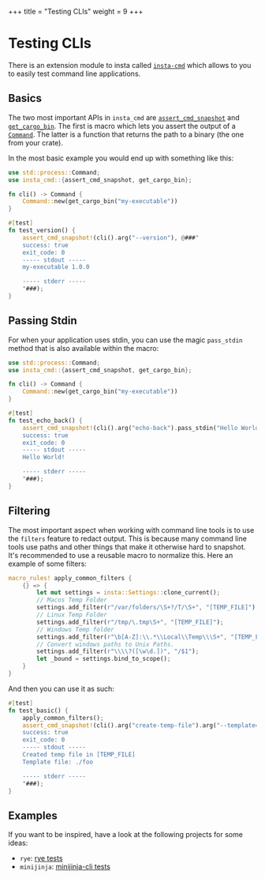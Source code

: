 +++
title = "Testing CLIs"
weight = 9
+++

# Testing CLIs

There is an extension module to insta called [`insta-cmd`](https://github.com/mitsuhiko/insta-cmd)
which allows to you to easily test command line applications.

## Basics

The two most important APIs in `insta_cmd` are
[`assert_cmd_snapshot`](https://docs.rs/insta-cmd/latest/insta_cmd/macro.assert_cmd_snapshot.html)
and
[`get_cargo_bin`](https://docs.rs/insta-cmd/latest/insta_cmd/fn.get_cargo_bin.html).  The
first is macro which lets you assert the output of a [`Command`](https://doc.rust-lang.org/std/process/struct.Command.html).  The latter is a function that returns the path to a binary (the one from your crate).

In the most basic example you would end up with something like this:

```rust
use std::process::Command;
use insta_cmd::{assert_cmd_snapshot, get_cargo_bin};

fn cli() -> Command {
    Command::new(get_cargo_bin("my-executable"))
}

#[test]
fn test_version() {
    assert_cmd_snapshot!(cli().arg("--version"), @###"
    success: true
    exit_code: 0
    ----- stdout -----
    my-executable 1.0.0

    ----- stderr -----
    "###);
}
```

## Passing Stdin

For when your application uses stdin, you can use the magic `pass_stdin` method that is
also available within the macro:

```rust
use std::process::Command;
use insta_cmd::{assert_cmd_snapshot, get_cargo_bin};

fn cli() -> Command {
    Command::new(get_cargo_bin("my-executable"))
}

#[test]
fn test_echo_back() {
    assert_cmd_snapshot!(cli().arg("echo-back").pass_stdin("Hello World!"), @###"
    success: true
    exit_code: 0
    ----- stdout -----
    Hello World!

    ----- stderr -----
    "###);
}
```

## Filtering

The most important aspect when working with command line tools is to use the `filters`
feature to redact output.  This is because many command line tools use paths and other
things that make it otherwise hard to snapshot.  It's recommended to use a reusable macro
to normalize this.  Here an example of some filters:

```rust
macro_rules! apply_common_filters {
    {} => {
        let mut settings = insta::Settings::clone_current();
        // Macos Temp Folder
        settings.add_filter(r"/var/folders/\S+?/T/\S+", "[TEMP_FILE]"),
        // Linux Temp Folder
        settings.add_filter(r"/tmp/\.tmp\S+", "[TEMP_FILE]");
        // Windows Temp folder
        settings.add_filter(r"\b[A-Z]:\\.*\\Local\\Temp\\\S+", "[TEMP_FILE]");
        // Convert windows paths to Unix Paths.
        settings.add_filter(r"\\\\?([\w\d.])", "/$1");
        let _bound = settings.bind_to_scope();
    }
}
```

And then you can use it as such:

```rust
#[test]
fn test_basic() {
    apply_common_filters();
    assert_cmd_snapshot!(cli().arg("create-temp-file").arg("--template=./foo"), @###"
    success: true
    exit_code: 0
    ----- stdout -----
    Created temp file in [TEMP_FILE]
    Template file: ./foo

    ----- stderr -----
    "###);
}
```

## Examples

If you want to be inspired, have a look at the following projects for some ideas:

- `rye`: [rye tests](https://github.com/astral-sh/rye/tree/main/rye/tests)
- `minijinja`: [minijinja-cli tests](https://github.com/mitsuhiko/minijinja/blob/main/minijinja-cli/tests/test_basic.rs)

